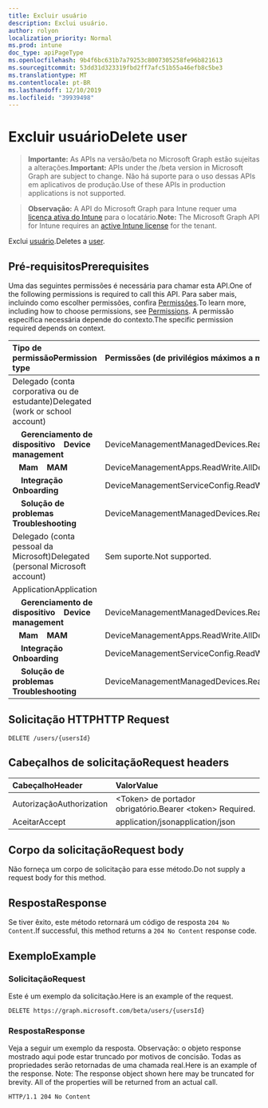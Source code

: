```yaml
---
title: Excluir usuário
description: Exclui usuário.
author: rolyon
localization_priority: Normal
ms.prod: intune
doc_type: apiPageType
ms.openlocfilehash: 9b4f6bc631b7a79253c8007305258fe96b821613
ms.sourcegitcommit: 53dd31d323319fbd2ff7afc51b55a46efb8c5be3
ms.translationtype: MT
ms.contentlocale: pt-BR
ms.lasthandoff: 12/10/2019
ms.locfileid: "39939498"
---
```

# <a name="delete-user"></a><span data-ttu-id="14e6e-103">Excluir usuário</span><span class="sxs-lookup"><span data-stu-id="14e6e-103">Delete user</span></span>

> <span data-ttu-id="14e6e-104">**Importante:** As APIs na versão/beta no Microsoft Graph estão sujeitas a alterações.</span><span class="sxs-lookup"><span data-stu-id="14e6e-104">**Important:** APIs under the /beta version in Microsoft Graph are subject to change.</span></span> <span data-ttu-id="14e6e-105">Não há suporte para o uso dessas APIs em aplicativos de produção.</span><span class="sxs-lookup"><span data-stu-id="14e6e-105">Use of these APIs in production applications is not supported.</span></span>

> <span data-ttu-id="14e6e-106">**Observação:** A API do Microsoft Graph para Intune requer uma [licença ativa do Intune](https://go.microsoft.com/fwlink/?linkid=839381) para o locatário.</span><span class="sxs-lookup"><span data-stu-id="14e6e-106">**Note:** The Microsoft Graph API for Intune requires an [active Intune license](https://go.microsoft.com/fwlink/?linkid=839381) for the tenant.</span></span>

<span data-ttu-id="14e6e-107">Exclui [usuário](../resources/intune-shared-user.md).</span><span class="sxs-lookup"><span data-stu-id="14e6e-107">Deletes a [user](../resources/intune-shared-user.md).</span></span>
## <a name="prerequisites"></a><span data-ttu-id="14e6e-108">Pré-requisitos</span><span class="sxs-lookup"><span data-stu-id="14e6e-108">Prerequisites</span></span>
<span data-ttu-id="14e6e-109">Uma das seguintes permissões é necessária para chamar esta API.</span><span class="sxs-lookup"><span data-stu-id="14e6e-109">One of the following permissions is required to call this API.</span></span> <span data-ttu-id="14e6e-110">Para saber mais, incluindo como escolher permissões, confira [Permissões](/graph/permissions-reference).</span><span class="sxs-lookup"><span data-stu-id="14e6e-110">To learn more, including how to choose permissions, see [Permissions](/graph/permissions-reference).</span></span>  <span data-ttu-id="14e6e-111">A permissão específica necessária depende do contexto.</span><span class="sxs-lookup"><span data-stu-id="14e6e-111">The specific permission required depends on context.</span></span>

|<span data-ttu-id="14e6e-112">Tipo de permissão</span><span class="sxs-lookup"><span data-stu-id="14e6e-112">Permission type</span></span>|<span data-ttu-id="14e6e-113">Permissões (de privilégios máximos a mínimos)</span><span class="sxs-lookup"><span data-stu-id="14e6e-113">Permissions (from most to least privileged)</span></span>|
|:---|:---|
|<span data-ttu-id="14e6e-114">Delegado (conta corporativa ou de estudante)</span><span class="sxs-lookup"><span data-stu-id="14e6e-114">Delegated (work or school account)</span></span>||
| <span data-ttu-id="14e6e-115">&nbsp; &nbsp; **Gerenciamento de dispositivo**</span><span class="sxs-lookup"><span data-stu-id="14e6e-115">&nbsp; &nbsp; **Device management**</span></span> | <span data-ttu-id="14e6e-116">DeviceManagementManagedDevices.ReadWrite.All</span><span class="sxs-lookup"><span data-stu-id="14e6e-116">DeviceManagementManagedDevices.ReadWrite.All</span></span>|
| <span data-ttu-id="14e6e-117">&nbsp;&nbsp; **Mam**</span><span class="sxs-lookup"><span data-stu-id="14e6e-117">&nbsp; &nbsp; **MAM**</span></span> | <span data-ttu-id="14e6e-118">DeviceManagementApps.ReadWrite.All</span><span class="sxs-lookup"><span data-stu-id="14e6e-118">DeviceManagementApps.ReadWrite.All</span></span>|
| <span data-ttu-id="14e6e-119">&nbsp; &nbsp; **Integração**</span><span class="sxs-lookup"><span data-stu-id="14e6e-119">&nbsp; &nbsp; **Onboarding**</span></span> | <span data-ttu-id="14e6e-120">DeviceManagementServiceConfig.ReadWrite.All</span><span class="sxs-lookup"><span data-stu-id="14e6e-120">DeviceManagementServiceConfig.ReadWrite.All</span></span>|
| <span data-ttu-id="14e6e-121">&nbsp; &nbsp; **Solução de problemas**</span><span class="sxs-lookup"><span data-stu-id="14e6e-121">&nbsp; &nbsp; **Troubleshooting**</span></span> | <span data-ttu-id="14e6e-122">DeviceManagementManagedDevices.ReadWrite.All</span><span class="sxs-lookup"><span data-stu-id="14e6e-122">DeviceManagementManagedDevices.ReadWrite.All</span></span>|
|<span data-ttu-id="14e6e-123">Delegado (conta pessoal da Microsoft)</span><span class="sxs-lookup"><span data-stu-id="14e6e-123">Delegated (personal Microsoft account)</span></span>|<span data-ttu-id="14e6e-124">Sem suporte.</span><span class="sxs-lookup"><span data-stu-id="14e6e-124">Not supported.</span></span>|
|<span data-ttu-id="14e6e-125">Application</span><span class="sxs-lookup"><span data-stu-id="14e6e-125">Application</span></span>||
| <span data-ttu-id="14e6e-126">&nbsp; &nbsp; **Gerenciamento de dispositivo**</span><span class="sxs-lookup"><span data-stu-id="14e6e-126">&nbsp; &nbsp; **Device management**</span></span> | <span data-ttu-id="14e6e-127">DeviceManagementManagedDevices.ReadWrite.All</span><span class="sxs-lookup"><span data-stu-id="14e6e-127">DeviceManagementManagedDevices.ReadWrite.All</span></span>|
| <span data-ttu-id="14e6e-128">&nbsp;&nbsp; **Mam**</span><span class="sxs-lookup"><span data-stu-id="14e6e-128">&nbsp; &nbsp; **MAM**</span></span> | <span data-ttu-id="14e6e-129">DeviceManagementApps.ReadWrite.All</span><span class="sxs-lookup"><span data-stu-id="14e6e-129">DeviceManagementApps.ReadWrite.All</span></span>|
| <span data-ttu-id="14e6e-130">&nbsp; &nbsp; **Integração**</span><span class="sxs-lookup"><span data-stu-id="14e6e-130">&nbsp; &nbsp; **Onboarding**</span></span> | <span data-ttu-id="14e6e-131">DeviceManagementServiceConfig.ReadWrite.All</span><span class="sxs-lookup"><span data-stu-id="14e6e-131">DeviceManagementServiceConfig.ReadWrite.All</span></span>|
| <span data-ttu-id="14e6e-132">&nbsp; &nbsp; **Solução de problemas**</span><span class="sxs-lookup"><span data-stu-id="14e6e-132">&nbsp; &nbsp; **Troubleshooting**</span></span> | <span data-ttu-id="14e6e-133">DeviceManagementManagedDevices.ReadWrite.All</span><span class="sxs-lookup"><span data-stu-id="14e6e-133">DeviceManagementManagedDevices.ReadWrite.All</span></span>|

## <a name="http-request"></a><span data-ttu-id="14e6e-134">Solicitação HTTP</span><span class="sxs-lookup"><span data-stu-id="14e6e-134">HTTP Request</span></span>

<!-- {
  "blockType": "ignored"
}
-->
``` http
DELETE /users/{usersId}
```

## <a name="request-headers"></a><span data-ttu-id="14e6e-135">Cabeçalhos de solicitação</span><span class="sxs-lookup"><span data-stu-id="14e6e-135">Request headers</span></span>

|<span data-ttu-id="14e6e-136">Cabeçalho</span><span class="sxs-lookup"><span data-stu-id="14e6e-136">Header</span></span>|<span data-ttu-id="14e6e-137">Valor</span><span class="sxs-lookup"><span data-stu-id="14e6e-137">Value</span></span>|
|:---|:---|
|<span data-ttu-id="14e6e-138">Autorização</span><span class="sxs-lookup"><span data-stu-id="14e6e-138">Authorization</span></span>|<span data-ttu-id="14e6e-139">&lt;Token&gt; de portador obrigatório.</span><span class="sxs-lookup"><span data-stu-id="14e6e-139">Bearer &lt;token&gt; Required.</span></span>|
|<span data-ttu-id="14e6e-140">Aceitar</span><span class="sxs-lookup"><span data-stu-id="14e6e-140">Accept</span></span>|<span data-ttu-id="14e6e-141">application/json</span><span class="sxs-lookup"><span data-stu-id="14e6e-141">application/json</span></span>|

## <a name="request-body"></a><span data-ttu-id="14e6e-142">Corpo da solicitação</span><span class="sxs-lookup"><span data-stu-id="14e6e-142">Request body</span></span>

<span data-ttu-id="14e6e-143">Não forneça um corpo de solicitação para esse método.</span><span class="sxs-lookup"><span data-stu-id="14e6e-143">Do not supply a request body for this method.</span></span>

## <a name="response"></a><span data-ttu-id="14e6e-144">Resposta</span><span class="sxs-lookup"><span data-stu-id="14e6e-144">Response</span></span>

<span data-ttu-id="14e6e-145">Se tiver êxito, este método retornará um código de resposta `204 No Content`.</span><span class="sxs-lookup"><span data-stu-id="14e6e-145">If successful, this method returns a `204 No Content` response code.</span></span>

## <a name="example"></a><span data-ttu-id="14e6e-146">Exemplo</span><span class="sxs-lookup"><span data-stu-id="14e6e-146">Example</span></span>

### <a name="request"></a><span data-ttu-id="14e6e-147">Solicitação</span><span class="sxs-lookup"><span data-stu-id="14e6e-147">Request</span></span>

<span data-ttu-id="14e6e-148">Este é um exemplo da solicitação.</span><span class="sxs-lookup"><span data-stu-id="14e6e-148">Here is an example of the request.</span></span>

``` http
DELETE https://graph.microsoft.com/beta/users/{usersId}
```

### <a name="response"></a><span data-ttu-id="14e6e-149">Resposta</span><span class="sxs-lookup"><span data-stu-id="14e6e-149">Response</span></span>

<span data-ttu-id="14e6e-p103">Veja a seguir um exemplo da resposta. Observação: o objeto response mostrado aqui pode estar truncado por motivos de concisão. Todas as propriedades serão retornadas de uma chamada real.</span><span class="sxs-lookup"><span data-stu-id="14e6e-p103">Here is an example of the response. Note: The response object shown here may be truncated for brevity. All of the properties will be returned from an actual call.</span></span>

``` http
HTTP/1.1 204 No Content
```












